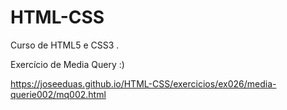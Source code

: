 # HTML-CSS
 Curso de HTML5 e CSS3
.

Exercício de Media Query :)

https://joseeduas.github.io/HTML-CSS/exercicios/ex026/media-querie002/mq002.html